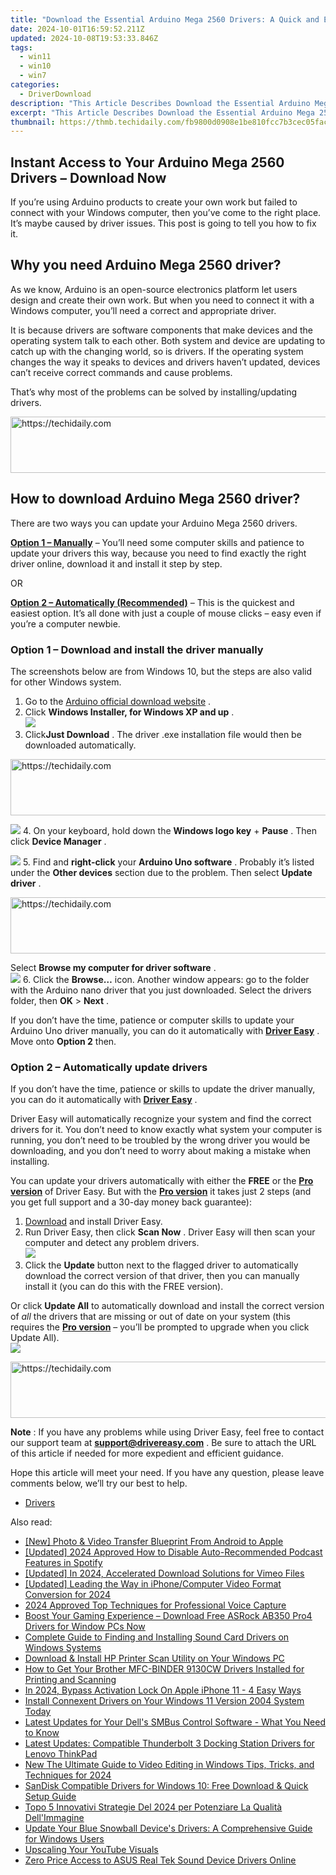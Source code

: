 ```yaml
---
title: "Download the Essential Arduino Mega 2560 Drivers: A Quick and Effective Guide"
date: 2024-10-01T16:59:52.211Z
updated: 2024-10-08T19:53:33.846Z
tags:
  - win11
  - win10
  - win7
categories:
  - DriverDownload
description: "This Article Describes Download the Essential Arduino Mega 2560 Drivers: A Quick and Effective Guide"
excerpt: "This Article Describes Download the Essential Arduino Mega 2560 Drivers: A Quick and Effective Guide"
thumbnail: https://thmb.techidaily.com/fb9800d0908e1be810fcc7b3cec05fac87c5747d21be749110f5088c0bdb4490.jpg
---
```


## Instant Access to Your Arduino Mega 2560 Drivers – Download Now

If you’re using Arduino products to create your own work but failed to connect with your Windows computer, then you’ve come to the right place. It’s maybe caused by driver issues. This post is going to tell you how to fix it.

## Why you need Arduino Mega 2560 driver?

 As we know, Arduino is an open-source electronics platform let users design and create their own work. But when you need to connect it with a Windows computer, you’ll need a correct and appropriate driver.

 It is because drivers are software components that make devices and the operating system talk to each other. Both system and device are updating to catch up with the changing world, so is drivers. If the operating system changes the way it speaks to devices and drivers haven’t updated, devices can’t receive correct commands and cause problems.

 That’s why most of the problems can be solved by installing/updating drivers.

<!-- affiliate ads begin -->
<a href="https://appsumo.8odi.net/c/5597632/2087395/7443" target="_top" id="2087395">
  <img src="//a.impactradius-go.com/display-ad/7443-2087395" border="0" alt="https://techidaily.com" width="728" height="90"/>
</a>
<img height="0" width="0" src="https://appsumo.8odi.net/i/5597632/2087395/7443" style="position:absolute;visibility:hidden;" border="0" />
<!-- affiliate ads end -->

## How to download Arduino Mega 2560 driver?

There are two ways you can update your Arduino Mega 2560 drivers.

**[Option 1 – Manually](https://tools.techidaily.com/drivereasy/download/)**  – You’ll need some computer skills and patience to update your drivers this way, because you need to find exactly the right driver online, download it and install it step by step.

OR

**[Option 2 – Automatically (Recommended)](https://www.drivereasy.com/knowledge/download-driver-for-arduino-mega-2560-easily-quickly/#op2)**  – This is the quickest and easiest option. It’s all done with just a couple of mouse clicks – easy even if you’re a computer newbie.

### **Option 1 –** **Download and install the driver manually**

 The screenshots below are from Windows 10, but the steps are also valid for other Windows system.

1. Go to the[](https://www.amd.com/en/support) [Arduino official download website](https://www.arduino.cc/en/Main/Software) .
2. Click **Windows Installer, for Windows XP and up** .  
![](https://images.drivereasy.com/wp-content/uploads/2019/10/ar.jpg)
3. Click**Just Download** . The driver .exe installation file would then be downloaded automatically.  

<!-- affiliate ads begin -->
<a href="https://appsumo.8odi.net/c/5597632/2068417/7443" target="_top" id="2068417">
  <img src="//a.impactradius-go.com/display-ad/7443-2068417" border="0" alt="https://techidaily.com" width="728" height="90"/>
</a>
<img height="0" width="0" src="https://appsumo.8odi.net/i/5597632/2068417/7443" style="position:absolute;visibility:hidden;" border="0" />
<!-- affiliate ads end -->

![](https://images.drivereasy.com/wp-content/uploads/2019/10/just.jpg)
4. On your keyboard, hold down the **Windows logo key** \+ **Pause** . Then click **Device Manager** .  

![](https://images.drivereasy.com/wp-content/uploads/2019/10/device.jpg)
5. Find and **right-click** your **Arduino Uno software** . Probably it’s listed under the **Other devices** section due to the problem. Then select **Update driver** .  

<!-- affiliate ads begin -->
<a href="https://ephamedtechinc.pxf.io/c/5597632/2130528/26400" target="_top" id="2130528">
  <img src="//a.impactradius-go.com/display-ad/26400-2130528" border="0" alt="https://techidaily.com" width="728" height="90"/>
</a>
<img height="0" width="0" src="https://ephamedtechinc.pxf.io/i/5597632/2130528/26400" style="position:absolute;visibility:hidden;" border="0" />
<!-- affiliate ads end -->

 Select **Browse my computer for driver software** .  
![](https://images.drivereasy.com/wp-content/uploads/2018/09/img_5b9725918e348.png)
6. Click the **Browse…** icon. Another window appears: go to the folder with the Arduino nano driver that you just downloaded. Select the drivers folder, then **OK** \> **Next** .

 If you don’t have the time, patience or computer skills to update your Arduino Uno driver manually, you can do it automatically with **[Driver Easy](https://tools.techidaily.com/drivereasy/download/)**  . Move onto **Option 2** then.

### **Option 2 – Automatically update drivers**

 If you don’t have the time, patience or skills to update the driver manually, you can do it automatically with **[Driver Easy](https://tools.techidaily.com/drivereasy/download/)**  .

 Driver Easy will automatically recognize your system and find the correct drivers for it. You don’t need to know exactly what system your computer is running, you don’t need to be troubled by the wrong driver you would be downloading, and you don’t need to worry about making a mistake when installing.

 You can update your drivers automatically with either the **FREE** or the **[Pro version](https://tools.techidaily.com/drivereasy/download/)**  of Driver Easy. But with the **[Pro version](https://tools.techidaily.com/drivereasy/download/)**  it takes just 2 steps (and you get full support and a 30-day money back guarantee):

1. [Download](https://tools.techidaily.com/drivereasy/download/) and install Driver Easy.
2. Run Driver Easy, then click **Scan Now** . Driver Easy will then scan your computer and detect any problem drivers.  
![](https://images.drivereasy.com/wp-content/uploads/2019/10/12a.jpg)
3. Click the **Update**  button next to the flagged driver to automatically download the correct version of that driver, then you can manually install it (you can do this with the FREE version).  

 Or click **Update All** to automatically download and install the correct version of _all_ the drivers that are missing or out of date on your system (this requires the **[Pro version](https://tools.techidaily.com/drivereasy/download/)**  – you’ll be prompted to upgrade when you click Update All).  
![](https://images.drivereasy.com/wp-content/uploads/2019/10/mega2560-1.jpg)

<!-- affiliate ads begin -->
<a href="https://aidotcom.pxf.io/c/5597632/2134503/19576" target="_top" id="2134503">
  <img src="//a.impactradius-go.com/display-ad/19576-2134503" border="0" alt="https://techidaily.com" width="728" height="90"/>
</a>
<img height="0" width="0" src="https://aidotcom.pxf.io/i/5597632/2134503/19576" style="position:absolute;visibility:hidden;" border="0" />
<!-- affiliate ads end -->

**Note** : If you have any problems while using Driver Easy, feel free to contact our support team at **[support@drivereasy.com](https://tools.techidaily.com/drivereasy/download/)**  . Be sure to attach the URL of this article if needed for more expedient and efficient guidance.

 Hope this article will meet your need. If you have any question, please leave comments below, we’ll try our best to help.

* [Drivers](https://tools.techidaily.com/drivereasy/download/)

<ins class="adsbygoogle"
     style="display:block"
     data-ad-format="autorelaxed"
     data-ad-client="ca-pub-7571918770474297"
     data-ad-slot="1223367746"></ins>

<ins class="adsbygoogle"
     style="display:block"
     data-ad-client="ca-pub-7571918770474297"
     data-ad-slot="8358498916"
     data-ad-format="auto"
     data-full-width-responsive="true"></ins>

<span class="atpl-alsoreadstyle">Also read:</span>
<div><ul>
<li><a href="https://extra-approaches.techidaily.com/new-photo-and-video-transfer-blueprint-from-android-to-apple/"><u>[New] Photo & Video Transfer Blueprint From Android to Apple</u></a></li>
<li><a href="https://fox-direct.techidaily.com/updated-2024-approved-how-to-disable-auto-recommended-podcast-features-in-spotify/"><u>[Updated] 2024 Approved How to Disable Auto-Recommended Podcast Features in Spotify</u></a></li>
<li><a href="https://vimeo-videos.techidaily.com/updated-in-2024-accelerated-download-solutions-for-vimeo-files/"><u>[Updated] In 2024, Accelerated Download Solutions for Vimeo Files</u></a></li>
<li><a href="https://vp-tips.techidaily.com/updated-leading-the-way-in-iphonecomputer-video-format-conversion-for-2024/"><u>[Updated] Leading the Way in iPhone/Computer Video Format Conversion for 2024</u></a></li>
<li><a href="https://article-files.techidaily.com/2024-approved-top-techniques-for-professional-voice-capture/"><u>2024 Approved Top Techniques for Professional Voice Capture</u></a></li>
<li><a href="https://win-dash.techidaily.com/boost-your-gaming-experience-download-free-asrock-ab350-pro4-drivers-for-window-pcs-now/"><u>Boost Your Gaming Experience – Download Free ASRock AB350 Pro4 Drivers for Window PCs Now</u></a></li>
<li><a href="https://win-dash.techidaily.com/complete-guide-to-finding-and-installing-sound-card-drivers-on-windows-systems/"><u>Complete Guide to Finding and Installing Sound Card Drivers on Windows Systems</u></a></li>
<li><a href="https://driver-download.techidaily.com/download-and-install-hp-printer-scan-utility-on-your-windows-pc/"><u>Download & Install HP Printer Scan Utility on Your Windows PC</u></a></li>
<li><a href="https://win-dash.techidaily.com/how-to-get-your-brother-mfc-binder-9130cw-drivers-installed-for-printing-and-scanning/"><u>How to Get Your Brother MFC-BINDER 9130CW Drivers Installed for Printing and Scanning</u></a></li>
<li><a href="https://activate-lock.techidaily.com/in-2024-bypass-activation-lock-on-apple-iphone-11-4-easy-ways-by-drfone-ios/"><u>In 2024, Bypass Activation Lock On Apple iPhone 11 - 4 Easy Ways</u></a></li>
<li><a href="https://win-dash.techidaily.com/1722963568192-install-connexent-drivers-on-your-windows-11-version-2004-system-today/"><u>Install Connexent Drivers on Your Windows 11 Version 2004 System Today</u></a></li>
<li><a href="https://win-dash.techidaily.com/latest-updates-for-your-dells-smbus-control-software-what-you-need-to-know/"><u>Latest Updates for Your Dell's SMBus Control Software - What You Need to Know</u></a></li>
<li><a href="https://win-dash.techidaily.com/latest-updates-compatible-thunderbolt-3-docking-station-drivers-for-lenovo-thinkpad/"><u>Latest Updates: Compatible Thunderbolt 3 Docking Station Drivers for Lenovo ThinkPad</u></a></li>
<li><a href="https://video-ai-editor.techidaily.com/new-the-ultimate-guide-to-video-editing-in-windows-tips-tricks-and-techniques-for-2024/"><u>New The Ultimate Guide to Video Editing in Windows Tips, Tricks, and Techniques for 2024</u></a></li>
<li><a href="https://win-dash.techidaily.com/sandisk-compatible-drivers-for-windows-10-free-download-and-quick-setup-guide/"><u>SanDisk Compatible Drivers for Windows 10: Free Download & Quick Setup Guide</u></a></li>
<li><a href="https://solve-latest.techidaily.com/topo-5-innovativi-strategie-del-2024-per-potenziare-la-qualita-dellimmagine/"><u>Topo 5 Innovativi Strategie Del 2024 per Potenziare La Qualità Dell'Immagine</u></a></li>
<li><a href="https://win-dash.techidaily.com/update-your-blue-snowball-devices-drivers-a-comprehensive-guide-for-windows-users/"><u>Update Your Blue Snowball Device's Drivers: A Comprehensive Guide for Windows Users</u></a></li>
<li><a href="https://extra-information.techidaily.com/upscaling-your-youtube-visuals/"><u>Upscaling Your YouTube Visuals</u></a></li>
<li><a href="https://win-dash.techidaily.com/zero-price-access-to-asus-real-tek-sound-device-drivers-online/"><u>Zero Price Access to ASUS Real Tek Sound Device Drivers Online</u></a></li>
</ul></div>

